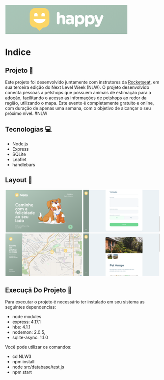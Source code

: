 ![](/github/logohappy.png)

# Indice

## Projeto :open_file_folder:

Este projeto foi desenvolvido juntamente com instrutores da [Rocketseat](https://rocketseat.com.br/), em sua terceira edição do Next Level Week (NLW).
O projeto desenvolvido conecta pessoas a petshops que possuem animais de estimação para a adoção, facilitando o acesso as informaçōes de petshops ao
redor da região, utilizando o mapa. 
Este evento é completamente gratuito e online, com duração de apenas uma semana, com o objetivo de alcançar o seu próximo nível. #NLW

## Tecnologias :computer:

* Node.js
* Express
* SQLite
* Leaflet
* handlebars

## Layout :pencil:

![](/github/layout.png)

## Execuçã Do Projeto :electric_plug:

Para executar o projeto é necessário ter instalado em seu sistema as seguintes dependencias:

* node modules
* express: 4.17.1
* hbs: 4.1.1
* nodemon: 2.0.5,
* sqlite-async: 1.1.0

Você pode utilizar os comandos:

* cd NLW3
* npm install
* node src/database/test.js
* npm start
